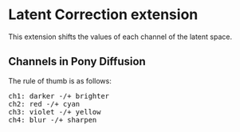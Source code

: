 # Latent Correction extension
This extension shifts the values of each channel of the latent space.
## Channels in Pony Diffusion
The rule of thumb is as follows:
<pre>
ch1: darker -/+ brighter
ch2: red -/+ cyan
ch3: violet -/+ yellow
ch4: blur -/+ sharpen
</pre>
